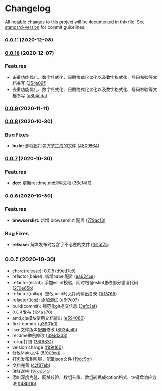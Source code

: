 # Changelog

All notable changes to this project will be documented in this file. See [standard-version](https://github.com/conventional-changelog/standard-version) for commit guidelines.

### [0.0.11](http://gitlab.skysri.com/FrontEnd/utils/compare/v0.0.10...v0.0.11) (2020-12-08)

### [0.0.10](http://gitlab.skysri.com/FrontEnd/utils/compare/v0.0.9...v0.0.10) (2020-12-07)


### Features

* 去重功能优化、数字格式化、日期格式化优化以及数字格式化、号码校验等文档书写 ([354a09f](http://gitlab.skysri.com/FrontEnd/utils/commit/354a09f3a09506b56c7cac6b4a39dde7f9a57e32))
* 去重功能优化、数字格式化、日期格式化优化以及数字格式化、号码校验等文档书写 ([a8b4cda](http://gitlab.skysri.com/FrontEnd/utils/commit/a8b4cda2c68ffdec29961eb3657246d3dd08ae69))

### [0.0.9](http://gitlab.skysri.com/FrontEnd/utils/compare/v0.0.8...v0.0.9) (2020-11-11)

### [0.0.8](http://gitlab.skysri.com/FrontEnd/utils/compare/v0.0.7...v0.0.8) (2020-10-30)


### Bug Fixes

* **build:** 删除旧打包方式生成的文件 ([4809864](http://gitlab.skysri.com/FrontEnd/utils/commit/48098648203c9d5a2f9687bebf8de8951553c665))

### [0.0.7](http://gitlab.skysri.com/FrontEnd/utils/compare/v0.0.6...v0.0.7) (2020-10-30)


### Features

* **doc:** 更新readme.md说明文档 ([36c14f0](http://gitlab.skysri.com/FrontEnd/utils/commit/36c14f0d0e346e2aaafb4efc433c6898bb35b5f4))

### [0.0.6](http://gitlab.skysri.com/FrontEnd/utils/compare/v0.0.5...v0.0.6) (2020-10-30)


### Features

* **browserslist:** 新增 browserslist 配置 ([779acf3](http://gitlab.skysri.com/FrontEnd/utils/commit/779acf32256e48533f1e50903563c4a6ce248e5a))


### Bug Fixes

* **release:** 解决发布时包含了不必要的文件 ([f915f75](http://gitlab.skysri.com/FrontEnd/utils/commit/f915f75c421970f088e51bab1a8e1caa2e35fbcd))

## <small>0.0.5 (2020-10-30)</small>

* chore(release): 0.0.5 ([d9ed7e5](http://gitlab.skysri.com/FrontEnd/utils/commit/d9ed7e5))
* refactor(babel): 新增babel配置 ([ea624ae](http://gitlab.skysri.com/FrontEnd/utils/commit/ea624ae))
* refactor(eslint): 添加eslint校验，同时根据eslint更改部分错误代码 ([270e65b](http://gitlab.skysri.com/FrontEnd/utils/commit/270e65b))
* refactor(rollup): 更改build时文件的输出目录 ([1f13769](http://gitlab.skysri.com/FrontEnd/utils/commit/1f13769))
* refactor(test): 添加测试 ([e6f7d07](http://gitlab.skysri.com/FrontEnd/utils/commit/e6f7d07))
* build(commit): 规范化git提交信息 ([3efc2af](http://gitlab.skysri.com/FrontEnd/utils/commit/3efc2af))
* 0.0.4发布 ([124aa70](http://gitlab.skysri.com/FrontEnd/utils/commit/124aa70))
* amd,cjs模块使用文档输出 ([e594086](http://gitlab.skysri.com/FrontEnd/utils/commit/e594086))
* first-commit ([a3901d1](http://gitlab.skysri.com/FrontEnd/utils/commit/a3901d1))
* json文件版本配置修改 ([8934ad0](http://gitlab.skysri.com/FrontEnd/utils/commit/8934ad0))
* readme举例修改 ([394d333](http://gitlab.skysri.com/FrontEnd/utils/commit/394d333))
* rollup打包 ([28f6831](http://gitlab.skysri.com/FrontEnd/utils/commit/28f6831))
* version change ([f89f160](http://gitlab.skysri.com/FrontEnd/utils/commit/f89f160))
* 修改Main文件 ([5f909ed](http://gitlab.skysri.com/FrontEnd/utils/commit/5f909ed))
* 打包发布到私服，配置json文件 ([19cc9bf](http://gitlab.skysri.com/FrontEnd/utils/commit/19cc9bf))
* 文档完善 ([c2f87eb](http://gitlab.skysri.com/FrontEnd/utils/commit/c2f87eb))
* 注释说明 ([9cde51b](http://gitlab.skysri.com/FrontEnd/utils/commit/9cde51b))
* 添加深度克隆、网址校验、数组去重、数组转换成option格式、tv键盘响应方法 ([f48b11b](http://gitlab.skysri.com/FrontEnd/utils/commit/f48b11b))
